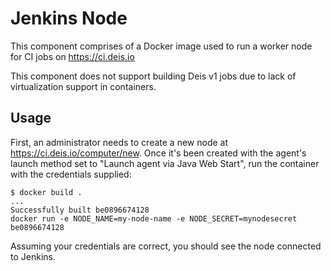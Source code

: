 # Jenkins Node

This component comprises of a Docker image used to run a worker node for CI jobs on https://ci.deis.io

This component does not support building Deis v1 jobs due to lack of virtualization support in containers.

## Usage

First, an administrator needs to create a new node at https://ci.deis.io/computer/new. Once it's been
created with the agent's launch method set to "Launch agent via Java Web Start", run the container with the
credentials supplied:

```
$ docker build .
...
Successfully built be0896674128
docker run -e NODE_NAME=my-node-name -e NODE_SECRET=mynodesecret be0896674128
```

Assuming your credentials are correct, you should see the node connected to Jenkins.
